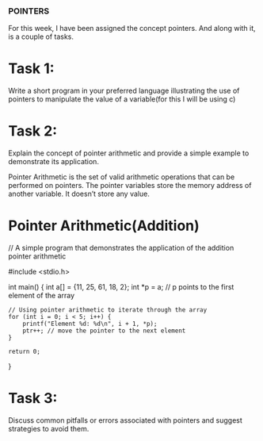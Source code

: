 ### POINTERS

For this week, I have been assigned the concept pointers.
And along with it, is a couple of tasks.

Task 1:
=======
Write a short program in your preferred language illustrating the use of pointers to manipulate the value of a variable(for this I will be using c)


Task 2:
=======
Explain the concept of pointer arithmetic and provide a simple example to demonstrate its application.

Pointer Arithmetic is the set of valid arithmetic operations that can be
performed on pointers. The pointer variables store the memory address of
another variable. It doesn’t store any value.

Pointer Arithmetic(Addition)
============================
// A simple program that demonstrates the application of the addition pointer arithmetic

#include <stdio.h>

int main() {
    int a[] = {11, 25, 61, 18, 2};
    int *p = a; // p points to the first element of the array

    // Using pointer arithmetic to iterate through the array
    for (int i = 0; i < 5; i++) {
        printf("Element %d: %d\n", i + 1, *p);
        ptr++; // move the pointer to the next element
    }

    return 0;
}













Task 3:
=======
Discuss common pitfalls or errors associated with pointers and suggest strategies to avoid them.

